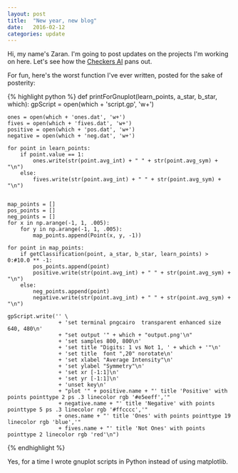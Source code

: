 ```yaml
---
layout: post
title:  "New year, new blog"
date:   2016-02-12
categories: update
---
```

Hi, my name's Zaran. I'm going to post updates on the projects I'm working on here. Let's see how the [Checkers AI](https://rcos.io/projects/zlalvani/checkers-learner/profile) pans out. 

For fun, here's the worst function I've ever written, posted for the sake of posterity:

{% highlight python %}
def printForGnuplot(learn_points, a_star, b_star, which):
	gpScript = open(which + 'script.gp', 'w+')

	ones = open(which + 'ones.dat', 'w+')
	fives = open(which + 'fives.dat', 'w+')
	positive = open(which + 'pos.dat', 'w+')
	negative = open(which + 'neg.dat', 'w+')

	for point in learn_points:
		if point.value == 1:
			ones.write(str(point.avg_int) + " " + str(point.avg_sym) + "\n")
		else:
			fives.write(str(point.avg_int) + " " + str(point.avg_sym) + "\n")


	map_points = []
	pos_points = []
	neg_points = []
	for x in np.arange(-1, 1, .005):
		for y in np.arange(-1, 1, .005):
			map_points.append(Point(x, y, -1))

	for point in map_points:
		if getClassification(point, a_star, b_star, learn_points) > 0:#10.0 ** -1:
			pos_points.append(point)
			positive.write(str(point.avg_int) + " " + str(point.avg_sym) + "\n")
		else:
			neg_points.append(point)
			negative.write(str(point.avg_int) + " " + str(point.avg_sym) + "\n")

	gpScript.write('' \
					+ 'set terminal pngcairo  transparent enhanced size 640, 480\n'
					+ "set output '" + which + "output.png'\n"
					+ 'set samples 800, 800\n' 
					+ 'set title "Digits: 1 vs Not 1, ' + which + '"\n' 
					+ 'set title  font ",20" norotate\n'
					+ 'set xlabel "Average Intensity"\n'
					+ 'set ylabel "Symmetry"\n'
					+ 'set xr [-1:1]\n'
					+ 'set yr [-1:1]\n'
					+ 'unset key\n' 
					+ "plot '" + positive.name + "' title 'Positive' with points pointtype 2 ps .3 linecolor rgb '#e5eeff','"
					+ negative.name + "' title 'Negative' with points pointtype 5 ps .3 linecolor rgb '#ffcccc','"
					+ ones.name + "' title 'Ones' with points pointtype 19 linecolor rgb 'blue','" 
					+ fives.name + "' title 'Not Ones' with points pointtype 2 linecolor rgb 'red'\n")
{% endhighlight %}

Yes, for a time I wrote gnuplot scripts in Python instead of using matplotlib. 
